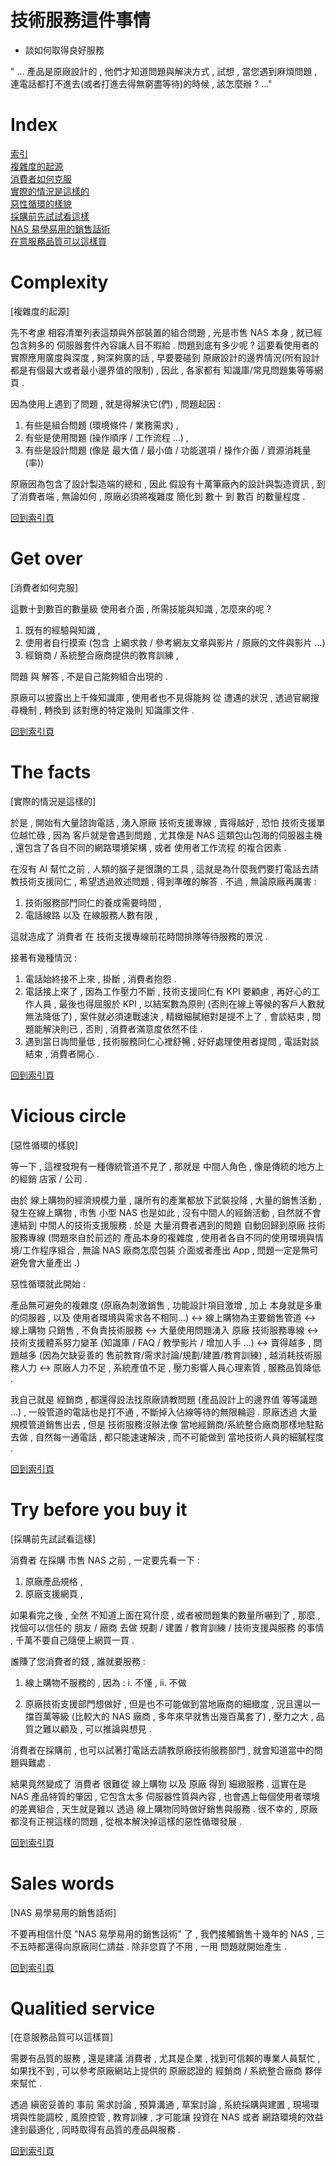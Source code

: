 # 技術服務這件事情
- 談如何取得良好服務

" ... 產品是原廠設計的 , 他們才知道問題與解決方式 , 試想 , 當您遇到麻煩問題 , 連電話都打不進去(或者打進去得無窮盡等待)的時候 , 該怎麼辦 ? ..."

# Index

[索引](#index)  
[複雜度的起源](#comlexity)  
[消費者如何克服](#get-over)  
[實際的情況是這樣的](#the-facts)  
[惡性循環的樣貌](#vicious-circle)  
[採購前先試試看這樣](#try-before-you-buy-it)  
[NAS 易學易用的銷售話術](#sales-words)  
[在意服務品質可以這樣買](#qualitied-service)  


# Complexity  

[複雜度的起源]  

先不考慮 相容清單列表這類與外部裝置的組合問題 , 光是市售 NAS 本身 , 就已經包含夠多的 伺服器套件內容讓人目不暇給 . 問題到底有多少呢 ? 這要看使用者的實際應用廣度與深度 , 夠深夠廣的話 , 早要要碰到 原廠設計的邊界情況(所有設計都是有個最大或者最小邊界值的限制) , 因此 , 各家都有 知識庫/常見問題集等等網頁 .

因為使用上遇到了問題 , 就是得解決它(們) , 問題起因 :
1. 有些是組合問題 (環境條件 / 業務需求) , 
2. 有些是使用問題 (操作順序 / 工作流程 ...) , 
3. 有些是設計問題 (像是 最大值 / 最小值 / 功能選項 / 操作介面 / 資源消耗量(率))

原廠因為包含了設計製造端的總和 , 因此 假設有十萬筆廠內的設計與製造資訊 , 到了消費者端 , 無論如何 , 原廠必須將複雜度 簡化到 數十 到 數百 的數量程度 . 

[回到索引頁](#index)  


# Get over  

[消費者如何克服]

這數十到數百的數量級 使用者介面 , 所需技能與知識 , 怎麼來的呢 ?

1. 既有的經驗與知識 ,
2. 使用者自行摸索 (包含 上網求救 / 參考網友文章與影片 / 原廠的文件與影片 ...)
3. 經銷商 / 系統整合廠商提供的教育訓練 ,

問題 與 解答 , 不是自己能夠組合出現的 .

原廠可以披露出上千條知識庫 , 使用者也不見得能夠 從 遭遇的狀況 , 透過官網搜尋機制 , 轉換到 該對應的特定幾則 知識庫文件 .  

[回到索引頁](#index)  

# The facts  

[實際的情況是這樣的]

於是 , 開始有大量諮詢電話 , 湧入原廠 技術支援專線 , 賣得越好 , 恐怕 技術支援單位越忙碌 , 因為 客戶就是會遇到問題 , 尤其像是 NAS 這類包山包海的伺服器主機 , 還包含了各自不同的網路環境架構 , 或者 使用者工作流程 的複合因素 .

在沒有 AI 幫忙之前 , 人類的腦子是很讚的工具 , 這就是為什麼我們要打電話去請教技術支援同仁 , 希望透過敘述問題 , 得到準確的解答 . 不過 , 無論原廠再厲害 :

1. 技術服務部門同仁的養成需要時間 , 
2. 電話線路 以及 在線服務人數有限 ,

這就造成了 消費者 在 技術支援專線前花時間排隊等待服務的景況 .

接著有幾種情況 :

1. 電話始終接不上來 , 掛斷 , 消費者抱怨 .
2. 電話接上來了 , 因為工作壓力不斷 , 技術支援同仁有 KPI 要顧慮 , 再好心的工作人員 , 最後也得屈服於 KPI , 以結案數為原則 (否則在線上等候的客戶人數就無法降低了) , 案件就必須速戰速決 , 精緻細膩絕對是提不上了 , 會談結束 , 問題能解決則已 , 否則 , 消費者滿意度依然不佳 .
3. 遇到當日詢問量低 , 技術服務同仁心裡舒暢 , 好好處理使用者提問 , 電話對談結束 , 消費者開心 .  

[回到索引頁](#index)  

# Vicious circle  

[惡性循環的樣貌]

等一下 , 這裡發現有一種傳統管道不見了 , 那就是 中間人角色 , 像是傳統的地方上的經銷 店家 / 公司 .

由於 線上購物的經濟規模力量 , 讓所有的產業都放下武裝投降 , 大量的銷售活動 , 發生在線上購物 , 市售 小型 NAS 也是如此 , 沒有中間人的經銷活動 , 自然就不會連結到 中間人的技術支援服務 . 於是 大量消費者遇到的問題 自動回歸到原廠 技術服務專線 (問題來自於前述的 產品本身的複雜度 , 使用者各自不同的使用環境與情境/工作程序組合 , 無論 NAS 廠商怎麼包裝 介面或者產出 App , 問題一定是無可避免會大量產出 .)

惡性循環就此開始 :

產品無可避免的複雜度 (原廠為刺激銷售 , 功能設計項目激增 , 加上 本身就是多重的伺服器 , 以及 使用者環境與需求各不相同...)
<->
線上購物為主要銷售管道
<->
線上購物 只銷售 , 不負責技術服務
<->
大量使用問題湧入 原廠 技術服務專線
<->
技術支援體系努力變革 (知識庫 / FAQ / 教學影片 / 增加人手 ...)
<->
賣得越多 , 問題越多 (因為欠缺妥善的 售前教育/需求討論/規劃/建置/教育訓練) , 越消耗技術服務人力
<->
原廠人力不足 , 系統產值不足 , 壓力影響人員心理素質 , 服務品質降低 .

我自己就是 經銷商 , 都還得設法找原廠請教問題 (產品設計上的邊界值 等等議題 ...) , 一般管道的電話也是打不通 , 不斷掉入佔線等待的無限輪迴 . 原廠透過 大量規模管道銷售出去 , 但是 技術服務沒辦法像 當地經銷商/系統整合廠商那樣地駐點去做 , 自然每一通電話 , 都只能速速解決 , 而不可能做到 當地技術人員的細膩程度 .  

[回到索引頁](#index)  

# Try before you buy it  

[採購前先試試看這樣]

消費者 在採購 市售 NAS 之前 , 一定要先看一下 :

1. 原廠產品規格 , 
2. 原廠支援網頁 ,

如果看完之後 , 全然 不知道上面在寫什麼 , 或者被問題集的數量所嚇到了 , 那麼 , 找個可以信任的 朋友 / 廠商 去做 規劃 / 建置 / 教育訓練 / 技術支援與服務 的事情 , 千萬不要自己隨便上網買一買 .

誰賺了您消費者的錢 , 誰就要服務 :
1. 線上購物不服務的 , 因為 :
i. 不懂 , ii. 不做

2. 原廠技術支援部門想做好 , 但是也不可能做到當地廠商的細緻度 , 況且還以一擋百萬等級 (比較大的 NAS 廠商 , 多年來早就售出幾百萬套了) , 壓力之大 , 品質之難以顧及 , 可以推論與想見 .

消費者在採購前 , 也可以試著打電話去請教原廠技術服務部門 , 就會知道當中的問題與難處 .

結果竟然變成了 消費者 很難從 線上購物 以及 原廠 得到 細緻服務 . 這實在是 NAS 產品特質的肇因 , 它包含太多 伺服器性質與內容 , 也會遇上每個使用者環境的差異組合 , 天生就是難以 透過 線上購物同時做好銷售與服務 . 很不幸的 , 原廠都沒有正視這樣的問題 , 從根本解決掉這樣的惡性循環發展 .  

[回到索引頁](#index)  

# Sales words  

[NAS 易學易用的銷售話術]

不要再相信什麼 "NAS 易學易用的銷售話術" 了 , 我們接觸銷售十幾年的 NAS , 三不五時都還得向原廠同仁請益 .
除非您買了不用 , 一用 問題就開始產生 .  

[回到索引頁](#index)  

# Qualitied service  

[在意服務品質可以這樣買]

需要有品質的服務 , 還是建議 消費者 , 尤其是企業 , 找到可信賴的專業人員幫忙 , 如果找不到 , 可以參考原廠網站上提供的 原廠認證的 經銷商 / 系統整合廠商 夥伴來幫忙 .

透過 縝密妥善的 事前 需求討論 , 預算溝通 , 草案討論 , 系統採購與建置 , 現場環境與性能調校 , 風險控管 , 教育訓練 , 才可能讓 投資在 NAS 或者 網路環境的效益 達到最適化 , 同時取得有品質的產品與服務 .  

[回到索引頁](#index)  

